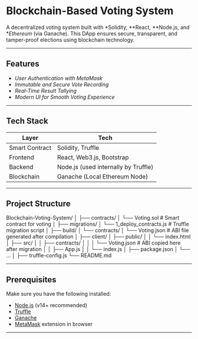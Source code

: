 # Blockchain-Based Voting System

A decentralized voting system built with *Solidity, **React, **Node.js, and **Ethereum* (via Ganache). This DApp ensures secure, transparent, and tamper-proof elections using blockchain technology.

---

## Features

- *User Authentication with MetaMask*
- *Immutable and Secure Vote Recording*
- *Real-Time Result Tallying*
- *Modern UI for Smooth Voting Experience*

---

## Tech Stack

| Layer       | Tech                          |
|------------|-------------------------------|
| Smart Contract | Solidity, Truffle         |
| Frontend    | React, Web3.js, Bootstrap    |
| Backend     | Node.js (used internally by Truffle) |
| Blockchain  | Ganache (Local Ethereum Node) |

---

## Project Structure
Blockchain-Voting-System/ │ ├── contracts/ │   └── Voting.sol                # Smart contract for voting │ ├── migrations/ │   └── 1_deploy_contracts.js     # Truffle migration script │ ├── build/ │   └── contracts/ │       └── Voting.json           # ABI file generated after compilation │ ├── client/ │   ├── public/ │   │   └── index.html │   ├── src/ │   │   ├── contracts/ │   │   │   └── Voting.json       # ABI copied here after migration │   │   ├── App.js │   │   └── index.js │   ├── package.json │   └── ... │ ├── truffle-config.js └── README.md

---

## Prerequisites

Make sure you have the following installed:

- [Node.js](https://nodejs.org/) (v14+ recommended)
- [Truffle](https://trufflesuite.com/truffle/)
- [Ganache](https://trufflesuite.com/ganache/)
- [MetaMask](https://metamask.io/) extension in browser

---
